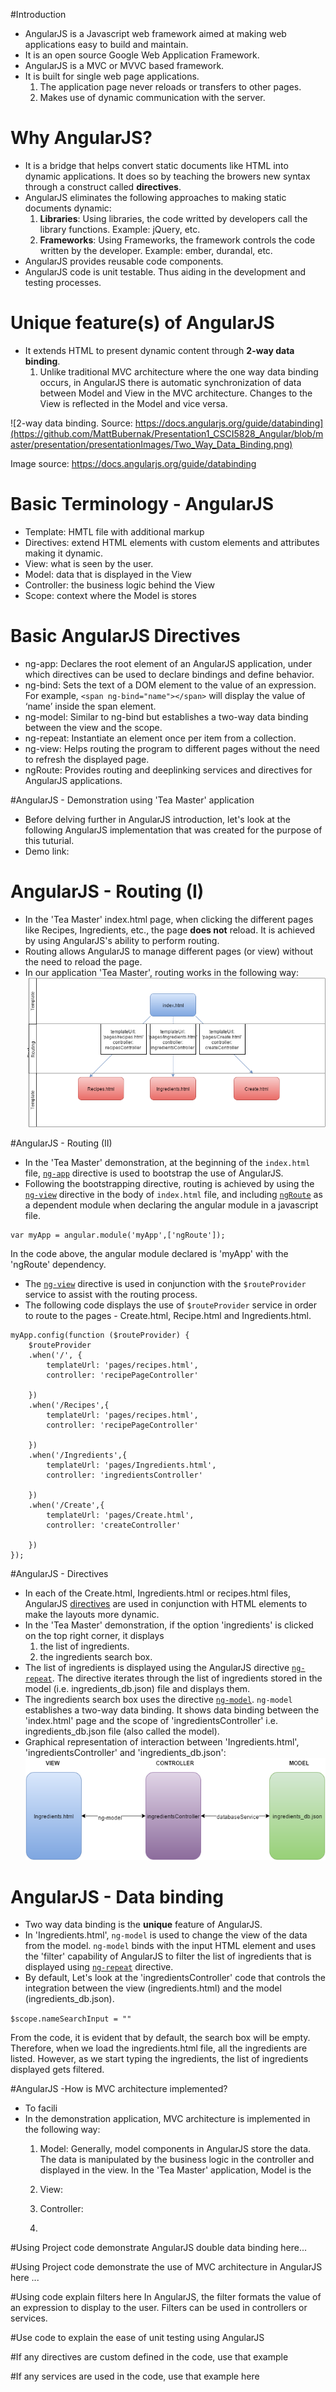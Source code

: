 #Introduction
* AngularJS is a Javascript web framework aimed at making web applications easy to build and maintain.
* It is an open source Google Web Application Framework.
* AngularJS is a MVC or MVVC based framework.
* It is built for single web page applications.
  1. The application page never reloads or transfers to other pages. 
  2. Makes use of dynamic communication with the server.


# Why AngularJS?
* It is a bridge that helps convert static documents like HTML into dynamic applications. It does so by teaching the browers new syntax through a construct called **directives**.
* AngularJS eliminates the following approaches to making static documents dynamic:
  1. **Libraries**: Using libraries, the code writted by developers call the library functions. Example: jQuery, etc. 
  2. **Frameworks**: Using Frameworks, the framework controls the code written by the developer. Example: ember, durandal, etc. 
* AngularJS provides reusable code components. 
* AngularJS code is unit testable. Thus aiding in the development and testing processes.

# Unique feature(s) of AngularJS
* It extends HTML to present dynamic content through **2-way data binding**. 
    1. Unlike traditional MVC architecture where the one way data binding occurs, in AngularJS there is automatic synchronization of data between Model and View in the MVC architecture. Changes to the View is reflected in the Model and vice versa.


![2-way data binding. Source: https://docs.angularjs.org/guide/databinding](https://github.com/MattBubernak/Presentation1_CSCI5828_Angular/blob/master/presentation/presentationImages/Two_Way_Data_Binding.png)

Image source: https://docs.angularjs.org/guide/databinding

# Basic Terminology - AngularJS
* Template: HMTL file with additional markup
* Directives:<a name="directives"></a> extend HTML elements with custom elements and attributes making it dynamic.
* View: what is seen by the user.
* Model: data that is displayed in the View
* Controller: the business logic behind the View
* Scope: context where the Model is stores

# Basic AngularJS Directives
* ng-app:<a name="ngapp"></a> Declares the root element of an AngularJS application, under which directives can be used to declare bindings and define behavior.
* ng-bind: Sets the text of a DOM element to the value of an expression. For example, `<span ng-bind="name"></span>` will display the value of ‘name’ inside the span element.
* ng-model: <a name="ngmodel"></a> Similar to ng-bind but establishes a two-way data binding between the view and the scope.
* ng-repeat:<a name="ngrepeat"></a> Instantiate an element once per item from a collection.
* ng-view: <a name="ngview"></a> Helps routing the program to different pages without the need to refresh the displayed page.
* ngRoute: <a name="ngroute"></a> Provides routing and deeplinking services and directives for AngularJS applications.


#AngularJS - Demonstration using 'Tea Master' application
* Before delving further in AngularJS introduction, let's look at the following AngularJS implementation that was created for the purpose of this tuturial.
* Demo link: 

# AngularJS - Routing (I)
* In the 'Tea Master' index.html page, when clicking the different pages like Recipes, Ingredients, etc., the page **does not** reload. It is achieved by using AngularJS's ability to perform routing.
* Routing allows AngularJS to manage different pages (or view) without the need to reload the page.
* In our application 'Tea Master', routing works in the following way:
![Routing](https://github.com/MattBubernak/Presentation1_CSCI5828_Angular/blob/master/presentation/presentationImages/Routing.png)

#AngularJS - Routing (II)
* In the 'Tea Master' demonstration, at the beginning of the `index.html` file, [`ng-app`](#ngapp) directive is used to bootstrap the use of AngularJS.
* Following the bootstrapping directive, routing is achieved by using the [`ng-view`](#ngview) directive in the body of `index.html` file, and including [`ngRoute`](#ngroute) as a dependent module when declaring the angular module in a javascript file.
```
var myApp = angular.module('myApp',['ngRoute']);
```
In the code above, the angular module declared is 'myApp' with the 'ngRoute' dependency.
* The [`ng-view`](#ngview) directive is used in conjunction with the `$routeProvider` service to assist with the routing process.
* The following code displays the use of `$routeProvider` service in order to route to the pages - Create.html, Recipe.html and Ingredients.html.
```
myApp.config(function ($routeProvider) {
	$routeProvider 
	.when('/', {
		templateUrl: 'pages/recipes.html',
		controller: 'recipePageController'

	})
	.when('/Recipes',{
		templateUrl: 'pages/recipes.html',
		controller: 'recipePageController'

	})
	.when('/Ingredients',{
		templateUrl: 'pages/Ingredients.html',
		controller: 'ingredientsController'

	})
	.when('/Create',{
		templateUrl: 'pages/Create.html',
		controller: 'createController'

	})
});
```

#AngularJS - Directives
* In each of the Create.html, Ingredients.html or recipes.html files, AngularJS [directives](#directives) are used in conjunction with HTML elements to make the layouts more dynamic.
* In the 'Tea Master' demonstration, if the option 'ingredients' is clicked on the top right corner, it displays
    1. the list of ingredients.
    2. the ingredients search box.
* The list of ingredients is displayed using the AngularJS directive [`ng-repeat`](#ngrepeat). The directive iterates through the list of ingredients stored in the model (i.e. ingredients_db.json) file and displays them.
* The ingredients search box uses the directive [`ng-model`](#ngmodel). `ng-model` establishes a two-way data binding. It shows data binding between the 'index.html' page and the scope of 'ingredientsController' i.e. ingredients_db.json file (also called the model).
* Graphical representation of interaction between 'Ingredients.html', 'ingredientsController' and 'ingredients_db.json':
![Two-way Data Binding](https://github.com/MattBubernak/Presentation1_CSCI5828_Angular/blob/master/presentation/presentationImages/DataBinding.png)

# AngularJS - Data binding
* Two way data binding is the **unique** feature of AngularJS. 
* In 'Ingredients.html', `ng-model` is used to change the view of the data from the model. `ng-model` binds with the input HTML element and uses the 'filter' capability of AngularJS to filter the list of ingredients that is displayed using [`ng-repeat`](#ngrepeat) directive.
* By default,
Let's look at the 'ingredientsController' code that controls the integration between the view (ingredients.html) and the model (ingredients_db.json).

```$scope.nameSearchInput = "" ```

From the code, it is evident that by default, the search box will be empty. Therefore, when we load the ingredients.html file, all the ingredients are listed. However, as we start typing the ingredients, the list of ingredients displayed gets filtered. 

#AngularJS -How is MVC architecture implemented?
* To facili
* In the demonstration application, MVC architecture is implemented in the following way:
    1. Model: Generally, model components in AngularJS store the data. The data is manipulated by the business logic in the controller and displayed in the view. In the 'Tea Master' application, Model is the 
    
    2. View:
    3. Controller:
    4. 
#Using Project code demonstrate AngularJS double data binding here... 


#Using Project code demonstrate the use of MVC architecture in AngularJS here ... 

#Using code explain filters here
In AngularJS, the filter formats the value of an expression to display to the user. Filters can be used in controllers or services. 

#Use code to explain the ease of unit testing using AngularJS

#If any directives are custom defined in the code, use that example

#If any services are used in the code, use that example here
